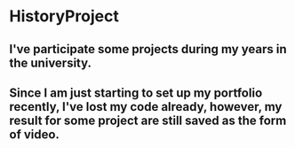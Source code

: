 # HistoryProject
## I've participate some projects during my years in the university.
## Since I am just starting to set up my portfolio recently, I've lost my code already, however, my result for some project are still saved as the form of video.
